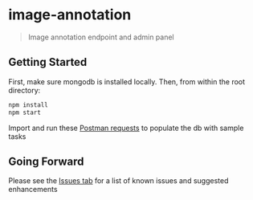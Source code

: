 # image-annotation
  > Image annotation endpoint and admin panel
  
## Getting Started

First, make sure mongodb is installed locally. Then, from within the root directory:
```sh
npm install
npm start
```

Import and run these [Postman requests](https://www.getpostman.com/collections/a350064c726d10d2e4f3) to populate the db with sample tasks

## Going Forward

Please see the [Issues tab](https://github.com/daredia/image-annotation/issues) for a list of known issues and suggested enhancements
